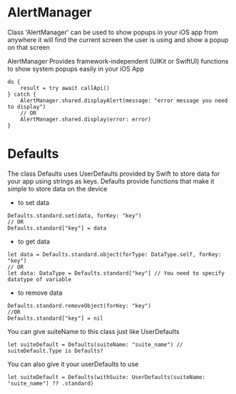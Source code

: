 # AlertManager

Class 'AlertManager' can be used to show popups in your iOS app from anywhere it will find the current screen the user is using and show a popup on that screen

AlertManager Provides framework-independent (UIKit or SwiftUI) functions to show system popups easily in your iOS App
```
do {
    result = try await callApi()
} catch {
    AlertManager.shared.displayAlert(message: "error message you need to display")
    // OR
    AlertManager.shared.display(error: error)
}
```

# Defaults
The class Defaults uses UserDefaults provided by Swift to store data for your app using strings as keys.
Defaults provide functions that make it simple to store data on the device
- to set data
```
Defaults.standard.set(data, forKey: "key")
// OR
Defaults.standard["key"] = data
```
- to get data
```
let data = Defaults.standard.object(forType: DataType.self, forKey: "key")
// OR
let data: DataType = Defaults.standard["key"] // You need to specify datatype of variable 
```
- to remove data
```
Defaults.standard.removeObject(forKey: "key")
//OR
Defaults.standard["key"] = nil
```

You can give suiteName to this class just like UserDefaults 
```
let suiteDefault = Defaults(suiteName: "suite_name") // suiteDefault.Type is Defaults?
```

You can also give it your userDefaults to use
```
let suiteDefault = Defaults(withSuite: UserDefaults(suiteName: "suite_name") ?? .standard)
```
